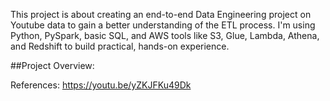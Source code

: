 This project is about creating an end-to-end Data Engineering project on Youtube data to gain a better understanding of the ETL process. 
I'm using Python, PySpark, basic SQL, and AWS tools like S3, Glue, Lambda, Athena, and Redshift to build practical, hands-on experience.

##Project Overview:



References: https://youtu.be/yZKJFKu49Dk
